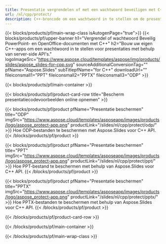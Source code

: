```yaml
---
title: Presentatie vergrendelen of met een wachtwoord beveiligen met C++
url: /nl/cpp/protect/
description: C++-broncode om een ​​wachtwoord in te stellen om de presentatie te vergrendelen
---
```


{{< blocks/products/pf/main-wrap-class isAutogenPage="true">}}
{{< blocks/products/pf/upper-banner h1="Vergrendel of wachtwoord Beveilig PowerPoint- en OpenOffice-documenten met C++" h2="Bouw uw eigen C++-apps om een ​​wachtwoord in te stellen voor presentaties met behulp van server-side API's." logoImageSrc="https://www.aspose.cloud/templates/aspose/img/products/slides/aspose_slides-for-cpp.svg" sourceAdditionalConversionTag="" pfName="Aspose.Slides" subTitlepfName="for C++" downloadUrl="" fileiconsmall1="PPT" fileiconsmall2="PPTX" fileiconsmall3="ODP" >}}

{{< blocks/products/pf/main-container >}}

{{< blocks/products/pf/product-card-row title="Bescherm presentatiecodevoorbeelden online opnemen" >}}

{{< blocks/products/pf/product pfName="Presentatie beschermen" title="ODP" imgSrc="https://www.aspose.cloud/templates/asposeapp/images/products/logo/aspose_protect-app.png" productLink="/slides/nl/cpp/protect/odp/" >}}
Hoe ODP-bestanden te beschermen met Aspose.Slides voor C++ API.
{{< /blocks/products/pf/product >}}

{{< blocks/products/pf/product pfName="Presentatie beschermen" title="PPT" imgSrc="https://www.aspose.cloud/templates/asposeapp/images/products/logo/aspose_protect-app.png" productLink="/slides/nl/cpp/protect/ppt/" >}}
Hoe PPT-bestand te beschermen met behulp van Aspose.Slides voor C++ API.
{{< /blocks/products/pf/product >}}

{{< blocks/products/pf/product pfName="Presentatie beschermen" title="PPTX" imgSrc="https://www.aspose.cloud/templates/asposeapp/images/products/logo/aspose_protect-app.png" productLink="/slides/nl/cpp/protect/pptx/" >}}
Hoe PPTX-bestanden te beschermen met behulp van Aspose.Slides voor C++ API.
{{< /blocks/products/pf/product >}}



{{< /blocks/products/pf/product-card-row >}}

{{< /blocks/products/pf/main-container >}}
    
{{< /blocks/products/pf/main-wrap-class >}}